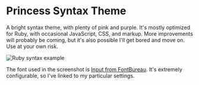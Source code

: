# Princess Syntax Theme

A bright syntax theme, with plenty of pink and purple. It's mostly optimized for Ruby, with occasional JavaScript, CSS, and markup. More improvements will probably be coming, but it's also possible I'll get bored and move on. Use at your own risk.

![Ruby syntax example](https://raw.githubusercontent.com/duien/princess-syntax/master/screenshots/ruby_princess.png)

The font used in the screenshot is [Input from FontBureau](http://input.fontbureau.com/preview/?size=14&language=python&theme=monokai&family=InputMono&width=300&weight=300&line-height=1.2&a=0&g=0&i=serifs_round&l=serifs_round&zero=0&asterisk=height&braces=straight&preset=default&customize=please). It's extremely configurable, so I've linked to my particular settings.

